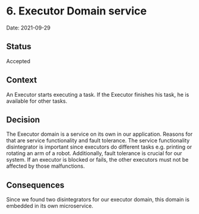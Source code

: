 # 6. Executor Domain service

Date: 2021-09-29

## Status

Accepted

## Context

An Executor starts executing a task. If the Executor finishes his task, he is available for other tasks.

## Decision

The Executor domain is a service on its own in our application. Reasons for that are service functionality and fault tolerance. The service functionality disintegrator is important since executors do different tasks e.g. printing or rotating an arm of a robot. Additionally, fault tolerance is crucial for our system. If an executor is blocked or fails, the other executors must not be affected by those malfunctions.

## Consequences

Since we found two disintegrators for our executor domain, this domain is embedded in its own microservice.
